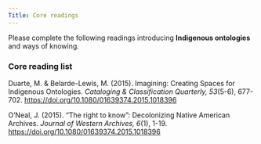 ```yaml
---
Title: Core readings
---
```

Please complete the following readings introducing **Indigenous ontologies** and ways of knowing.

### Core reading list

Duarte, M. & Belarde-Lewis, M. (2015). Imagining: Creating Spaces for Indigenous Ontologies. *Cataloging & Classification Quarterly, 53*(5-6), 677-702. <https://doi.org/10.1080/01639374.2015.1018396>

O’Neal, J. (2015). “The right to know”: Decolonizing Native American Archives. *Journal of Western Archives, 6*(1), 1-19. <https://doi.org/10.1080/01639374.2015.1018396>
